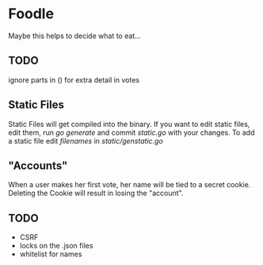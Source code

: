 # Foodle
Maybe this helps to decide what to eat...
## TODO
ignore parts in () for extra detail in votes

## Static Files
Static Files will get compiled into the binary.
If you want to edit static files, edit them, run _go generate_ and commit _static.go_ with your changes.
To add a static file edit _filenames_ in _static/genstatic.go_
## "Accounts"
When a user makes her first vote, her name will be tied to a secret cookie.
Deleting the Cookie will result in losing the "account".
## TODO
- CSRF
- locks on the .json files
- whitelist for names
